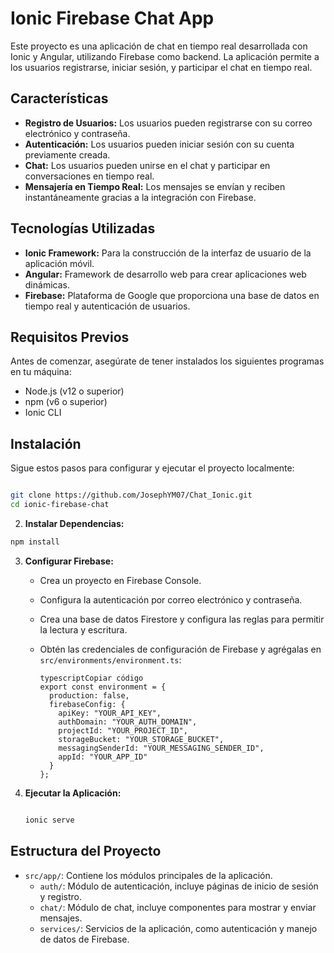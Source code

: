 # Ionic Firebase Chat App

Este proyecto es una aplicación de chat en tiempo real desarrollada con Ionic y Angular, utilizando Firebase como backend. La aplicación permite a los usuarios registrarse, iniciar sesión, y participar el chat en tiempo real.

## Características

- **Registro de Usuarios:** Los usuarios pueden registrarse con su correo electrónico y contraseña.
- **Autenticación:** Los usuarios pueden iniciar sesión con su cuenta previamente creada.
- **Chat:** Los usuarios pueden unirse en el chat y participar en conversaciones en tiempo real.
- **Mensajería en Tiempo Real:** Los mensajes se envían y reciben instantáneamente gracias a la integración con Firebase.

## Tecnologías Utilizadas

- **Ionic Framework:** Para la construcción de la interfaz de usuario de la aplicación móvil.
- **Angular:** Framework de desarrollo web para crear aplicaciones web dinámicas.
- **Firebase:** Plataforma de Google que proporciona una base de datos en tiempo real y autenticación de usuarios.

## Requisitos Previos

Antes de comenzar, asegúrate de tener instalados los siguientes programas en tu máquina:

- Node.js (v12 o superior)
- npm (v6 o superior)
- Ionic CLI
## Instalación

Sigue estos pasos para configurar y ejecutar el proyecto localmente:
```bash

git clone https://github.com/JosephYM07/Chat_Ionic.git
cd ionic-firebase-chat

```
2. **Instalar Dependencias:**

```bash
npm install

```

3. **Configurar Firebase:**
    - Crea un proyecto en Firebase Console.
    - Configura la autenticación por correo electrónico y contraseña.
    - Crea una base de datos Firestore y configura las reglas para permitir la lectura y escritura.
    - Obtén las credenciales de configuración de Firebase y agrégalas en `src/environments/environment.ts`:
        
        ```tsx
        typescriptCopiar código
        export const environment = {
          production: false,
          firebaseConfig: {
            apiKey: "YOUR_API_KEY",
            authDomain: "YOUR_AUTH_DOMAIN",
            projectId: "YOUR_PROJECT_ID",
            storageBucket: "YOUR_STORAGE_BUCKET",
            messagingSenderId: "YOUR_MESSAGING_SENDER_ID",
            appId: "YOUR_APP_ID"
          }
        };
        
        ```
4. **Ejecutar la Aplicación:**
    
    ```bash

    ionic serve
    
    ```
    

## Estructura del Proyecto

- `src/app/`: Contiene los módulos principales de la aplicación.
    - `auth/`: Módulo de autenticación, incluye páginas de inicio de sesión y registro.
    - `chat/`: Módulo de chat, incluye componentes para mostrar y enviar mensajes.
    - `services/`: Servicios de la aplicación, como autenticación y manejo de datos de Firebase.
